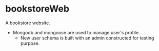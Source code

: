 # bookstoreWeb
A bookstore website.

- Mongodb and mongoose are used to manage user's profile.
  - New user schema is built with an admin constructed for testing purpose.
  
